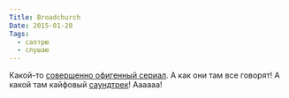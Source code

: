```yaml
---
Title: Broadchurch
Date: 2015-01-20
Tags:
  - саптрю
  - слушаю
---
```


Какой-то [совершенно офигенный сериал](http://www.imdb.com/title/tt2249364). А как они там все говорят! А какой там кайфовый [саундтрек](https://itunes.apple.com/ru/album/broadchurch-original-music/id953070768?l=en)! Аааааа!